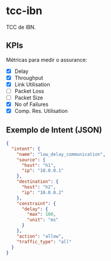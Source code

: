 # tcc-ibn
TCC de IBN.

## KPIs
Métricas para medir o assurance:
- [X] Delay
- [X] Throughput
- [X] Link Utilisation
- [ ] Packet Loss
- [ ] Packet Size
- [X] No of Failures
- [X] Comp. Res. Utilisation

## Exemplo de Intent (JSON)
```json
{
  "intent": {
    "name": "low_delay_communication",
    "source": {
      "host": "h1",
      "ip": "10.0.0.1"
    },
    "destination": {
      "host": "h2",
      "ip": "10.0.0.2"
    },
    "constraint": {
      "delay": {
        "max": 100,
        "unit": "ms"
      }
    },
    "action": "allow",
    "traffic_type": "all"
  }
}
```
